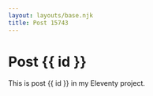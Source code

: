 ```yaml
---
layout: layouts/base.njk
title: Post 15743
---
```


# Post {{ id }}

This is post {{ id }} in my Eleventy project.
